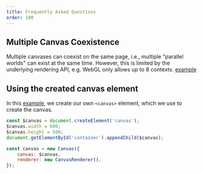 ```yaml
---
title: Frequently Asked Questions
order: 100
---
```


## Multiple Canvas Coexistence

Multiple canvases can coexist on the same page, i.e., multiple "parallel worlds" can exist at the same time. However, this is limited by the underlying rendering API, e.g. WebGL only allows up to 8 contexts. [example](/en/examples/canvas/container/#multi-canvas)

## Using the created canvas element

In this [example](/en/examples/canvas/container/#user-defined-canvas), we create our own `<canvas>` element, which we use to create the canvas.

```js
const $canvas = document.createElement('canvas');
$canvas.width = 600;
$canvas.height = 500;
document.getElementById('container').appendChild($canvas);

const canvas = new Canvas({
    canvas: $canvas,
    renderer: new CanvasRenderer(),
});
```
